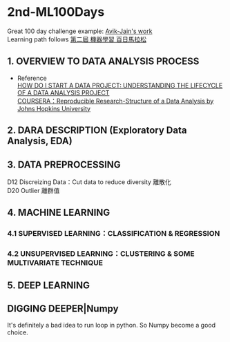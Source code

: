 # 2nd-ML100Days
Great 100 day challenge example: [Avik-Jain's work](https://github.com/Avik-Jain/100-Days-Of-ML-Code)  
Learning path follows [第二屆 機器學習 百日馬拉松](https://ai100-2.cupoy.com/)

## 1. OVERVIEW TO DATA ANALYSIS PROCESS
* Reference  
[HOW DO I START A DATA PROJECT: UNDERSTANDING THE LIFECYCLE OF A DATA ANALYSIS PROJECT](https://www.northeastern.edu/graduate/blog/data-analysis-project-lifecycle/)  
[COURSERA：Reproducible Research-Structure of a Data Analysis by Johns Hopkins University](https://www.coursera.org/lecture/reproducible-research/structure-of-a-data-analysis-part-1-zHHZf)  
## 2. DARA DESCRIPTION (Exploratory Data Analysis, EDA)
## 3. DATA PREPROCESSING 
D12 Discreizing Data：Cut data to reduce diversity 離散化  
D20 Outlier 離群值  

## 4. MACHINE LEARNING
### 4.1 SUPERVISED LEARNING：CLASSIFICATION & REGRESSION
### 4.2 UNSUPERVISED LEARNING：CLUSTERING & SOME MULTIVARIATE TECHNIQUE
## 5. DEEP LEARNING

## DIGGING DEEPER|Numpy
It's definitely a bad idea to run loop in python. So Numpy become a good choice.





